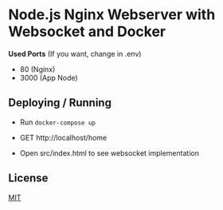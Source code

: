 # Node.js Nginx Webserver with Websocket and Docker

**Used Ports** (If you want, change in .env)
 - 80 (Nginx)
 - 3000 (App Node)

## Deploying / Running
 - Run `docker-compose up`
 - GET http://localhost/home 

- Open src/index.html to see websocket implementation


## License

[MIT](https://choosealicense.com/licenses/mit/)
